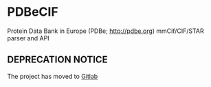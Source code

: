 # PDBeCIF
Protein Data Bank in Europe (PDBe; http://pdbe.org) mmCif/CIF/STAR parser and API

## DEPRECATION NOTICE
The project has moved to [Gitlab](https://gitlab.com/glenveegee/PDBeCIF "PDBeCIF on Gitlab")
